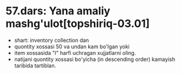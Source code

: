 # 57.dars: Yana amaliy mashg'ulot[topshiriq-03.01]
 - shart: inventory collection dan 
  - quontity xossasi 50 va undan kam bo'lgan yoki 
  - item xossasida "l" harfi uchragan xujjatlarni oling.
  - natijani quontity xossasi bo'yicha (in descending order) kamayish taribida tartiblan.

